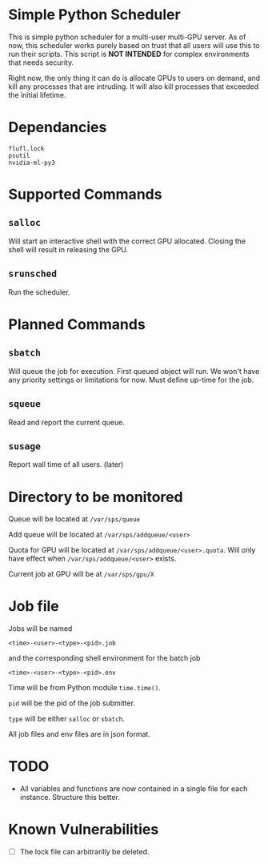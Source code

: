 # Simple Python Scheduler

This is simple python scheduler for a multi-user multi-GPU server. As of now,
this scheduler works purely based on trust that all users will use this to run
their scripts. This script is **NOT INTENDED** for complex environments that
needs security.

Right now, the only thing it can do is allocate GPUs to users on demand, and
kill any processes that are intruding. It will also kill processes that
exceeded the initial lifetime.


# Dependancies

```
flufl.lock
psutil
nvidia-ml-py3
```

# Supported Commands

## `salloc`

Will start an interactive shell with the correct GPU allocated. Closing the
shell will result in releasing the GPU.

## `srunsched`

Run the scheduler.


# Planned Commands

## `sbatch`

Will queue the job for execution. First queued object will run. We won't have
any priority settings or limitations for now. Must define up-time for the job.

## `squeue`

Read and report the current queue.

## `susage`

Report wall time of all users. (later)

# Directory to be monitored

Queue will be located at `/var/sps/queue`

Add queue will be located at `/var/sps/addqueue/<user>`

Quota for GPU will be located at `/var/sps/addqueue/<user>.quota`. Will only
have effect when `/var/sps/addqueue/<user>` exists.

Current job at GPU will be at `/var/sps/gpu/X`

# Job file

Jobs will be named 

`<time>-<user>-<type>-<pid>.job`

and the corresponding shell environment for the batch job

`<time>-<user>-<type>-<pid>.env`

Time will be from Python module `time.time()`.  

`pid` will be the pid of the
job submitter.

`type` will be either `salloc` or `sbatch`.

All job files and env files are in json format.

# TODO

* All variables and functions are now contained in a single file for each
  instance. Structure this better.

# Known Vulnerabilities

- [ ] The lock file can arbitrarilly be deleted. 


